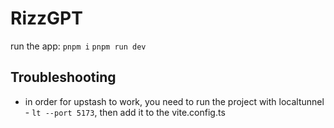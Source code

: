 # RizzGPT

run the app:
`pnpm i`
`pnpm run dev`

## Troubleshooting

- in order for upstash to work, you need to run the project with localtunnel - `lt --port 5173`, then add it to the vite.config.ts
